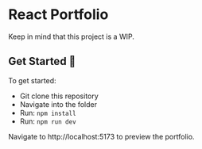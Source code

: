 # React Portfolio

Keep in mind that this project is a WIP.

## Get Started 🚀

To get started:

-   Git clone this repository
-   Navigate into the folder
-   Run: `npm install`
-   Run: `npm run dev`

Navigate to http://localhost:5173 to preview the portfolio.
